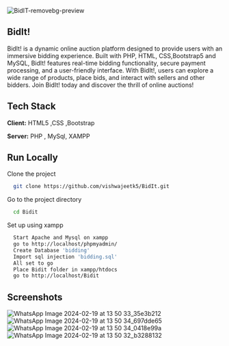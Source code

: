 
![BidIT-removebg-preview](https://github.com/vishwajeetk5/BidIt/assets/119106702/a31f3f35-60c8-4497-ab52-f69c513eced8)

 ## BidIt!

BidIt! is a dynamic online auction platform designed to provide users with an immersive bidding experience. Built with PHP, HTML, CSS,Bootstrap5 and MySQL, BidIt! features real-time bidding functionality, secure payment processing, and a user-friendly interface. With BidIt!, users can explore a wide range of products, place bids, and interact with sellers and other bidders. Join BidIt! today and discover the thrill of online auctions!

## Tech Stack

**Client:** HTML5 ,CSS ,Bootstrap

**Server:**  PHP , MySql, XAMPP


## Run Locally

Clone the project

```bash
  git clone https://github.com/vishwajeetk5/BidIt.git
```

Go to the project directory

```bash
  cd Bidit
```

Set up using xampp

```bash
  Start Apache and Mysql on xampp
  go to http://localhost/phpmyadmin/
  Create Database 'bidding'
  Import sql injection 'bidding.sql'
  All set to go 
  Place Bidit folder in xampp/htdocs
  go to http://localhost/Bidit

```

## Screenshots

![WhatsApp Image 2024-02-19 at 13 50 33_35e3b212](https://github.com/vishwajeetk5/BidIt/assets/119106702/edf58f8c-4f7a-4c7f-b938-05bc52a5902f)
![WhatsApp Image 2024-02-19 at 13 50 34_697dde65](https://github.com/vishwajeetk5/BidIt/assets/119106702/943829fe-7092-4877-be27-f5eac2b4d1b3)
![WhatsApp Image 2024-02-19 at 13 50 34_0418e99a](https://github.com/vishwajeetk5/BidIt/assets/119106702/a9a843bb-140e-4fb1-a3a8-e593f1c9cbca)
![WhatsApp Image 2024-02-19 at 13 50 32_b3288132](https://github.com/vishwajeetk5/BidIt/assets/119106702/90a5fcf5-0b4e-4e9c-97c7-bbd48158c4ae)

